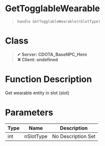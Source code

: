 # GetTogglableWearable
> `handle GetTogglableWearable(nSlotType)`
# Class
> __✔ Server: CDOTA_BaseNPC_Hero__  
> __✖ Client: undefined__  
# Function Description
Get wearable entity in slot (slot)
# Parameters
Type|Name|Description
--|--|--
int|nSlotType|No Description Set
